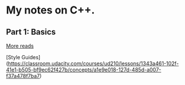 # My notes on C++.

##  Part 1:  Basics

[More reads](https://classroom.udacity.com/courses/ud210/lessons/1343a461-102f-41e1-b505-bf9ec62f427b/concepts/cde0dddf-6415-4972-9689-45ca6a434220)


[Style Guides] (https://classroom.udacity.com/courses/ud210/lessons/1343a461-102f-41e1-b505-bf9ec62f427b/concepts/a1e9e018-127d-485d-a007-f37a478f7ba7) 
